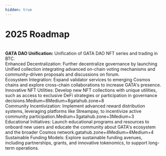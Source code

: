 ```yaml
---
hidden: true
---
```


# 2025 Roadmap

\
**GATA DAO Unification:** Unification of GATA DAO NFT series and trading in BTC.&#x20;\
Enhanced Decentralization: Further decentralize governance by launching Unified collection integrating advanced on-chain voting mechanisms and community-driven proposals and discussions on forum.\
Ecosystem Integration: Expand validator services to emerging Cosmos chains and explore cross-chain collaborations to increase GATA's presence.\
Innovative NFT Utilities: Develop new NFT collections with unique utilities, such as access to exclusive DeFi strategies or participation in governance decisions.Medium+8Medium+8gatahub.zone+8\
Community Incentivization: Implement advanced reward distribution systems, leveraging platforms like Streampay, to incentivize active community participation.Medium+3gatahub.zone+3Medium+3\
Educational Initiatives: Launch educational programs and resources to onboard new users and educate the community about GATA's ecosystem and the broader Cosmos network.gatahub.zone+4Medium+4Medium+4\
Sustainable Funding Models: Explore sustainable funding avenues, including partnerships, grants, and innovative tokenomics, to support long-term operations.

